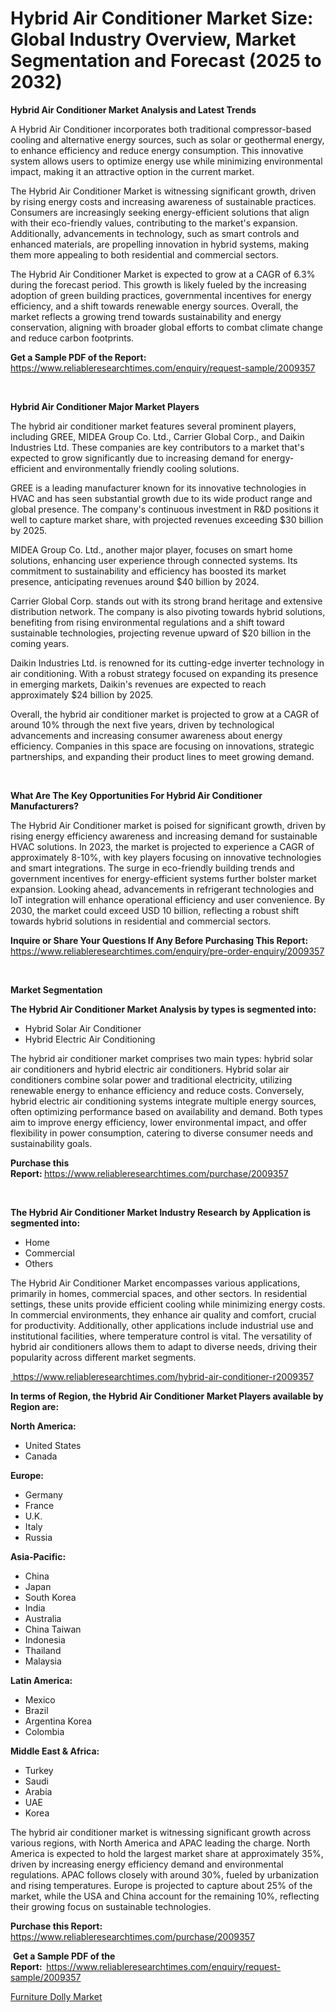 <p><h1>Hybrid Air Conditioner Market Size: Global Industry Overview, Market Segmentation and Forecast (2025 to 2032)</h1></p><p><strong>Hybrid Air Conditioner Market Analysis and Latest Trends</strong></p>
<p><p>A Hybrid Air Conditioner incorporates both traditional compressor-based cooling and alternative energy sources, such as solar or geothermal energy, to enhance efficiency and reduce energy consumption. This innovative system allows users to optimize energy use while minimizing environmental impact, making it an attractive option in the current market.</p><p>The Hybrid Air Conditioner Market is witnessing significant growth, driven by rising energy costs and increasing awareness of sustainable practices. Consumers are increasingly seeking energy-efficient solutions that align with their eco-friendly values, contributing to the market's expansion. Additionally, advancements in technology, such as smart controls and enhanced materials, are propelling innovation in hybrid systems, making them more appealing to both residential and commercial sectors.</p><p>The Hybrid Air Conditioner Market is expected to grow at a CAGR of 6.3% during the forecast period. This growth is likely fueled by the increasing adoption of green building practices, governmental incentives for energy efficiency, and a shift towards renewable energy sources. Overall, the market reflects a growing trend towards sustainability and energy conservation, aligning with broader global efforts to combat climate change and reduce carbon footprints.</p></p>
<p><strong>Get a Sample PDF of the Report:&nbsp;</strong> <a href="https://www.reliableresearchtimes.com/enquiry/request-sample/2009357?utm_campaign=2310&utm_medium=2&utm_source=Github&utm_content=ia&utm_term=08022025&utm_id=hybrid-air-conditioner">https://www.reliableresearchtimes.com/enquiry/request-sample/2009357</a></p>
<p>&nbsp;</p>
<p><strong>Hybrid Air Conditioner Major Market Players</strong></p>
<p><p>The hybrid air conditioner market features several prominent players, including GREE, MIDEA Group Co. Ltd., Carrier Global Corp., and Daikin Industries Ltd. These companies are key contributors to a market that's expected to grow significantly due to increasing demand for energy-efficient and environmentally friendly cooling solutions.</p><p>GREE is a leading manufacturer known for its innovative technologies in HVAC and has seen substantial growth due to its wide product range and global presence. The company's continuous investment in R&D positions it well to capture market share, with projected revenues exceeding $30 billion by 2025.</p><p>MIDEA Group Co. Ltd., another major player, focuses on smart home solutions, enhancing user experience through connected systems. Its commitment to sustainability and efficiency has boosted its market presence, anticipating revenues around $40 billion by 2024.</p><p>Carrier Global Corp. stands out with its strong brand heritage and extensive distribution network. The company is also pivoting towards hybrid solutions, benefiting from rising environmental regulations and a shift toward sustainable technologies, projecting revenue upward of $20 billion in the coming years.</p><p>Daikin Industries Ltd. is renowned for its cutting-edge inverter technology in air conditioning. With a robust strategy focused on expanding its presence in emerging markets, Daikin's revenues are expected to reach approximately $24 billion by 2025.</p><p>Overall, the hybrid air conditioner market is projected to grow at a CAGR of around 10% through the next five years, driven by technological advancements and increasing consumer awareness about energy efficiency. Companies in this space are focusing on innovations, strategic partnerships, and expanding their product lines to meet growing demand.</p></p>
<p>&nbsp;</p>
<p><strong>What Are The Key Opportunities For Hybrid Air Conditioner Manufacturers?</strong></p>
<p><p>The Hybrid Air Conditioner market is poised for significant growth, driven by rising energy efficiency awareness and increasing demand for sustainable HVAC solutions. In 2023, the market is projected to experience a CAGR of approximately 8-10%, with key players focusing on innovative technologies and smart integrations. The surge in eco-friendly building trends and government incentives for energy-efficient systems further bolster market expansion. Looking ahead, advancements in refrigerant technologies and IoT integration will enhance operational efficiency and user convenience. By 2030, the market could exceed USD 10 billion, reflecting a robust shift towards hybrid solutions in residential and commercial sectors.</p></p>
<p><strong>Inquire or Share Your Questions If Any Before Purchasing This Report:</strong> <a href="https://www.reliableresearchtimes.com/enquiry/pre-order-enquiry/2009357?utm_campaign=2310&utm_medium=2&utm_source=Github&utm_content=ia&utm_term=08022025&utm_id=hybrid-air-conditioner">https://www.reliableresearchtimes.com/enquiry/pre-order-enquiry/2009357</a></p>
<p>&nbsp;</p>
<p><strong>Market Segmentation</strong></p>
<p><strong>The Hybrid Air Conditioner Market Analysis by types is segmented into:</strong></p>
<p><ul><li>Hybrid Solar Air Conditioner</li><li>Hybrid Electric Air Conditioning</li></ul></p>
<p><p>The hybrid air conditioner market comprises two main types: hybrid solar air conditioners and hybrid electric air conditioners. Hybrid solar air conditioners combine solar power and traditional electricity, utilizing renewable energy to enhance efficiency and reduce costs. Conversely, hybrid electric air conditioning systems integrate multiple energy sources, often optimizing performance based on availability and demand. Both types aim to improve energy efficiency, lower environmental impact, and offer flexibility in power consumption, catering to diverse consumer needs and sustainability goals.</p></p>
<p><strong>Purchase this Report:&nbsp;</strong><a href="https://www.reliableresearchtimes.com/purchase/2009357?utm_campaign=2310&utm_medium=2&utm_source=Github&utm_content=ia&utm_term=08022025&utm_id=hybrid-air-conditioner">https://www.reliableresearchtimes.com/purchase/2009357</a></p>
<p>&nbsp;</p>
<p><strong>The Hybrid Air Conditioner Market Industry Research by Application is segmented into:</strong></p>
<p><ul><li>Home</li><li>Commercial</li><li>Others</li></ul></p>
<p><p>The Hybrid Air Conditioner Market encompasses various applications, primarily in homes, commercial spaces, and other sectors. In residential settings, these units provide efficient cooling while minimizing energy costs. In commercial environments, they enhance air quality and comfort, crucial for productivity. Additionally, other applications include industrial use and institutional facilities, where temperature control is vital. The versatility of hybrid air conditioners allows them to adapt to diverse needs, driving their popularity across different market segments.</p></p>
<p><a href="https://www.reliableresearchtimes.com/hybrid-air-conditioner-r2009357?utm_campaign=2310&utm_medium=2&utm_source=Github&utm_content=ia&utm_term=08022025&utm_id=hybrid-air-conditioner">&nbsp;https://www.reliableresearchtimes.com/hybrid-air-conditioner-r2009357</a></p>
<p><strong>In terms of Region, the Hybrid Air Conditioner Market Players available by Region are:</strong></p>
<p>
    <p> <strong> North America: </strong>
        <ul>
            <li>United States</li>
            <li>Canada</li>
        </ul>
        </p> 
    <p> <strong> Europe: </strong>
        <ul>
            <li>Germany</li>
            <li>France</li>
            <li>U.K.</li>
            <li>Italy</li>
            <li>Russia</li>
        </ul>
        </p> 
    <p> <strong> Asia-Pacific: </strong>
        <ul>
            <li>China</li>
            <li>Japan</li>
            <li>South Korea</li>
            <li>India</li>
            <li>Australia</li>
            <li>China Taiwan</li>
            <li>Indonesia</li>
            <li>Thailand</li>
            <li>Malaysia</li>
        </ul>
        </p> 
    <p> <strong> Latin America: </strong>
        <ul>
            <li>Mexico</li>
            <li>Brazil</li>
            <li>Argentina Korea</li>
            <li>Colombia</li>
        </ul>
        </p> 
    <p> <strong> Middle East & Africa: </strong>
        <ul>
            <li>Turkey</li>
            <li>Saudi</li>
            <li>Arabia</li>
            <li>UAE</li>
            <li>Korea</li>
        </ul>
    </p>
    </p>
<p><p>The hybrid air conditioner market is witnessing significant growth across various regions, with North America and APAC leading the charge. North America is expected to hold the largest market share at approximately 35%, driven by increasing energy efficiency demand and environmental regulations. APAC follows closely with around 30%, fueled by urbanization and rising temperatures. Europe is projected to capture about 25% of the market, while the USA and China account for the remaining 10%, reflecting their growing focus on sustainable technologies.</p></p>
<p><strong>Purchase this Report: </strong><a href="https://www.reliableresearchtimes.com/purchase/2009357?utm_campaign=2310&utm_medium=2&utm_source=Github&utm_content=ia&utm_term=08022025&utm_id=hybrid-air-conditioner">https://www.reliableresearchtimes.com/purchase/2009357</a></p>
<p>&nbsp;<strong>Get a Sample PDF of the Report:&nbsp;&nbsp;</strong><a href="https://www.reliableresearchtimes.com/enquiry/request-sample/2009357?utm_campaign=2310&utm_medium=2&utm_source=Github&utm_content=ia&utm_term=08022025&utm_id=hybrid-air-conditioner">https://www.reliableresearchtimes.com/enquiry/request-sample/2009357</a></p>
<p><strong></strong></p>
<p><p><a href="https://github.com/yankimber90yankim/Market-Research-Report-List-1/blob/main/furniture-dolly-market.md?utm_campaign=2310&utm_medium=2&utm_source=Github&utm_content=ia&utm_term=08022025&utm_id=hybrid-air-conditioner">Furniture Dolly Market</a></p></p>